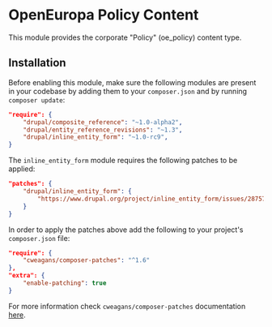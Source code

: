 # OpenEuropa Policy Content

This module provides the corporate "Policy" (oe_policy) content type.

## Installation

Before enabling this module, make sure the following modules are present in your codebase by adding them to your
`composer.json` and by running `composer update`:

```json
"require": {
    "drupal/composite_reference": "~1.0-alpha2",
    "drupal/entity_reference_revisions": "~1.3",
    "drupal/inline_entity_form": "~1.0-rc9",
}
```

The `inline_entity_form` module requires the following patches to be applied:

```json
"patches": {
    "drupal/inline_entity_form": {
        "https://www.drupal.org/project/inline_entity_form/issues/2875716": "https://www.drupal.org/files/issues/2021-04-15/ief_removed_references_2875716-103.patch"
    }
}
```

In order to apply the patches above add the following to your project's `composer.json` file:

```json
"require": {
    "cweagans/composer-patches": "^1.6"
},
"extra": {
    "enable-patching": true
}
```

For more information check `cweagans/composer-patches` documentation [here](https://github.com/cweagans/composer-patches).
